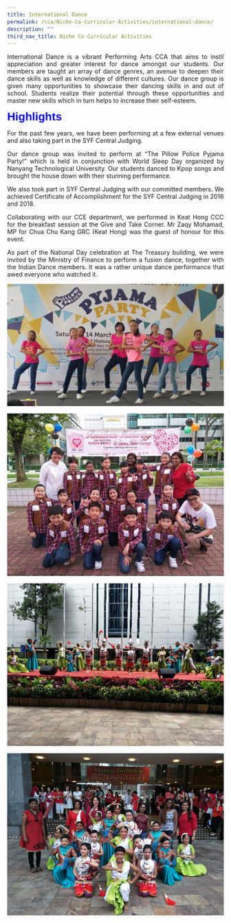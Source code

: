 ```yaml
---
title: International Dance
permalink: /cca/Niche-Co-Curricular-Activities/international-dance/
description: ""
third_nav_title: Niche Co Curricular Activities
---
```

<p style="text-align:justify">International Dance is a vibrant Performing Arts CCA that aims to instil appreciation and greater interest for dance amongst our students. Our members are taught an array of dance genres, an avenue to deepen their dance skills as well as knowledge of different cultures. Our dance group is given many opportunities to showcase their dancing skills in and out of school. Students realize their potential through these opportunities and master new skills which in turn helps to increase their self-esteem.

<b style="color:#0000FF; font-size:26px; font-family:Helvetica, sans serif">Highlights</u></b>

<p style="text-align:justify">For the past few years, we have been performing at a few external venues and also taking part in the SYF Central Judging.

<p style="text-align:justify">Our dance group was invited to perform at “The Pillow Police Pyjama Party!” which is held in conjunction with World Sleep Day organized by Nanyang Technological University. Our students danced to Kpop songs and brought the house down with their stunning performance.

<p style="text-align:justify">We also took part in SYF Central Judging with our committed members. We achieved Certificate of Accomplishment for the SYF Central Judging in 2016 and 2018.

<p style="text-align:justify">Collaborating with our CCE department, we performed in Keat Hong CCC for the breakfast session at the Give and Take Corner. Mr Zaqy Mohamad, MP for Chua Chu Kang GRC (Keat Hong) was the guest of honour for this event.

<p style="text-align:justify">As part of the National Day celebration at The Treasury building, we were invited by the Ministry of Finance to perform a fusion dance, together with the Indian Dance members. It was a rather unique dance performance that awed everyone who watched it.

![](/images/id1.jpeg)

![](/images/id2.jpeg)

![](/images/id3.jpeg)

![](/images/id4.png)